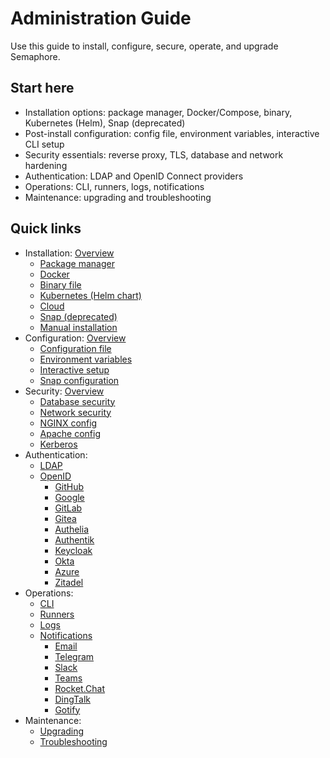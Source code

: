 # Administration Guide

Use this guide to install, configure, secure, operate, and upgrade Semaphore.

## Start here

- Installation options: package manager, Docker/Compose, binary, Kubernetes (Helm), Snap (deprecated)
- Post-install configuration: config file, environment variables, interactive CLI setup
- Security essentials: reverse proxy, TLS, database and network hardening
- Authentication: LDAP and OpenID Connect providers
- Operations: CLI, runners, logs, notifications
- Maintenance: upgrading and troubleshooting

## Quick links

- Installation: [Overview](./installation.md)
  - [Package manager](./installation/package-manager.md)
  - [Docker](./installation/docker.md)
  - [Binary file](./installation/binary-file.md)
  - [Kubernetes (Helm chart)](./installation/k8s.md)
  - [Cloud](./installation/cloud.md)
  - [Snap (deprecated)](./installation/snap.md)
  - [Manual installation](./installation_manually.md)
- Configuration: [Overview](./configuration.md)
  - [Configuration file](./configuration/config-file.md)
  - [Environment variables](./configuration/env-vars.md)
  - [Interactive setup](./configuration/cli.md)
  - [Snap configuration](./configuration/snap.md)
- Security: [Overview](./security.md)
  - [Database security](./security/database.md)
  - [Network security](./security/network.md)
  - [NGINX config](./security/nginx.md)
  - [Apache config](./security/apache.md)
  - [Kerberos](./security/kerberos.md)
- Authentication:
  - [LDAP](./ldap.md)
  - [OpenID](./openid.md)
    - [GitHub](./openid/github.md)
    - [Google](./openid/google.md)
    - [GitLab](./openid/gitlab.md)
    - [Gitea](./openid/gitea.md)
    - [Authelia](./openid/authelia.md)
    - [Authentik](./openid/authentik.md)
    - [Keycloak](./openid/keycloak.md)
    - [Okta](./openid/okta.md)
    - [Azure](./openid/azure.md)
    - [Zitadel](./openid/zitadel.md)
- Operations:
  - [CLI](./cli.md)
  - [Runners](./runners.md)
  - [Logs](./logs.md)
  - [Notifications](./notifications.md)
    - [Email](./notifications/email.md)
    - [Telegram](./notifications/telegram.md)
    - [Slack](./notifications/slack.md)
    - [Teams](./notifications/teams.md)
    - [Rocket.Chat](./notifications/rocket.md)
    - [DingTalk](./notifications/ding.md)
    - [Gotify](./notifications/gotify.md)
- Maintenance:
  - [Upgrading](./upgrading.md)
  - [Troubleshooting](./troubleshooting.md)
